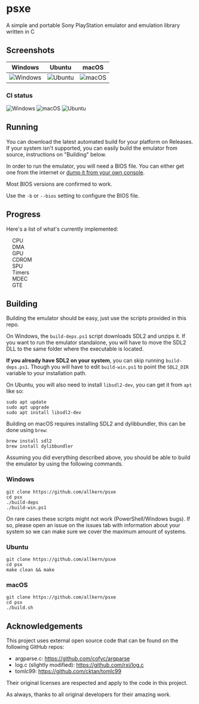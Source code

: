 # psxe
A simple and portable Sony PlayStation emulator and emulation library written in C

## Screenshots
| Windows  | Ubuntu | macOS |
| ------------- | ------------- | ------------- 
| ![Windows](https://github.com/allkern/psx/assets/15825466/7aea1203-33cf-4b26-aedb-4d9bead44d67) | ![Ubuntu](https://github.com/allkern/psx/assets/15825466/27ac5d8d-7945-4c92-b950-19a35fcbdc81) | ![macOS](https://github.com/allkern/psx/assets/15825466/12378267-15a8-4a18-b170-eeaf5a8d153f) |

### CI status
![Windows](https://github.com/allkern/psx/actions/workflows/windows.yml/badge.svg)
![macOS](https://github.com/allkern/psx/actions/workflows/macos.yml/badge.svg)
![Ubuntu](https://github.com/allkern/psx/actions/workflows/ubuntu.yml/badge.svg)

## Running
You can download the latest automated build for your platform on Releases. If your system isn't supported, you can easily build the emulator from source, instructions on "Building" below.

In order to run the emulator, you will need a BIOS file. You can either get one from the internet or [dump it from your own console](https://www.youtube.com/watch?v=u8eHp0COcBo).

Most BIOS versions are confirmed to work.

Use the `-b` or `--bios` setting to configure the BIOS file.

## Progress
Here's a list of what's currently implemented:

<img src="https://github.com/allkern/psxe/assets/15825466/199c20e4-4e7e-4d0a-a033-eda347034ed5" width="12" height="12"/> CPU </br>
<img src="https://github.com/allkern/psxe/assets/15825466/199c20e4-4e7e-4d0a-a033-eda347034ed5" width="12" height="12"/> DMA </br>
<img src="https://github.com/allkern/psxe/assets/15825466/0ed1fe97-de2f-47de-bb30-82286e6c5fa0" width="12" height="12"/> GPU </br>
<img src="https://github.com/allkern/psxe/assets/15825466/0ed1fe97-de2f-47de-bb30-82286e6c5fa0" width="12" height="12"/> CDROM </br>
<img src="https://github.com/allkern/psxe/assets/15825466/0ed1fe97-de2f-47de-bb30-82286e6c5fa0" width="12" height="12"/> SPU </br>
<img src="https://github.com/allkern/psxe/assets/15825466/0ed1fe97-de2f-47de-bb30-82286e6c5fa0" width="12" height="12"/> Timers </br>
<img src="https://github.com/allkern/psxe/assets/15825466/66bf03b1-ef39-46a1-9c73-ddd00cfaf9c2" width="12" height="12"/> MDEC </br>
<img src="https://github.com/allkern/psxe/assets/15825466/66bf03b1-ef39-46a1-9c73-ddd00cfaf9c2" width="12" height="12"/> GTE </br>

## Building
Building the emulator should be easy, just use the scripts provided in this repo.

On Windows, the `build-deps.ps1` script downloads SDL2 and unzips it. If you want to run the emulator standalone, you will have to move the SDL2 DLL to the same folder where the executable is located.

**If you already have SDL2 on your system**, you can skip running `build-deps.ps1`. Though you will have to edit `build-win.ps1` to point the `SDL2_DIR` variable to your installation path.

On Ubuntu, you will also need to install `libsdl2-dev`, you can get it from `apt` like so:
```
sudo apt update
sudo apt upgrade
sudo apt install libsdl2-dev
```

Building on macOS requires installing SDL2 and dylibbundler, this can be done using `brew`:
```
brew install sdl2
brew install dylibbundler
```

Assuming you did everything described above, you should be able to build the emulator by using the following commands.

### Windows
```
git clone https://github.com/allkern/psxe
cd psx
./build-deps
./build-win.ps1
```
On rare cases these scripts might not work (PowerShell/Windows bugs). If so, please open an issue on the issues tab with information about your system so we can make sure we cover the maximum amount of systems. 

### Ubuntu
```
git clone https://github.com/allkern/psxe
cd psx
make clean && make
```

### macOS
```
git clone https://github.com/allkern/psxe
cd psx
./build.sh
```

## Acknowledgements
This project uses external open source code that can be found on the following GitHub repos:
- argparse.c: https://github.com/cofyc/argparse
- log.c (slightly modified): https://github.com/rxi/log.c
- tomlc99: https://github.com/cktan/tomlc99

Their original licenses are respected and apply to the code in this project.

As always, thanks to all original developers for their amazing work.

